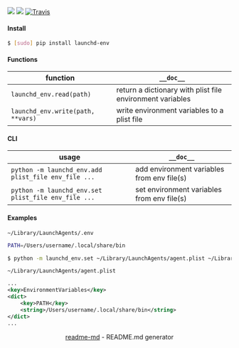[![](https://img.shields.io/pypi/pyversions/launchd-env.svg?longCache=True)](https://pypi.org/project/launchd-env/)
[![](https://img.shields.io/pypi/v/launchd-env.svg?maxAge=3600)](https://pypi.org/project/launchd-env/)
[![Travis](https://api.travis-ci.org/looking-for-a-job/launchd-env.py.svg?branch=master)](https://travis-ci.org/looking-for-a-job/launchd-env.py/)

#### Install
```bash
$ [sudo] pip install launchd-env
```

#### Functions
function|`__doc__`
-|-
`launchd_env.read(path)`|return a dictionary with plist file environment variables
`launchd_env.write(path, **vars)`|write environment variables to a plist file

#### CLI
usage|`__doc__`
-|-
`python -m launchd_env.add plist_file env_file ...`|add environment variables from env file(s)
`python -m launchd_env.set plist_file env_file ...`|set environment variables from env file(s)

#### Examples
`~/Library/LaunchAgents/.env`
```bash
PATH=/Users/username/.local/share/bin
```

```bash
$ python -m launchd_env.set ~/Library/LaunchAgents/agent.plist ~/Library/LaunchAgents/.env
```

`~/Library/LaunchAgents/agent.plist`
```xml
...
<key>EnvironmentVariables</key>
<dict>
    <key>PATH</key>
    <string>/Users/username/.local/share/bin</string>
</dict>
...
```

<p align="center"><a href="https://pypi.org/project/readme-md/">readme-md</a> - README.md generator</p>